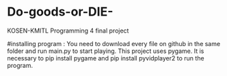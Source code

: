 # Do-goods-or-DIE-
KOSEN-KMITL Programming 4 final project

#installing program : 
You need to download every file on github in the same folder and run main.py to start playing.
This project uses pygame. It is necessary to pip install pygame and pip install pyvidplayer2 to run the program.
